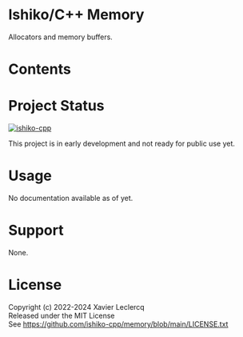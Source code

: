 # Ishiko/C++ Memory

Allocators and memory buffers.


# Contents


# Project Status

[![ishiko-cpp](https://circleci.com/gh/ishiko-cpp/memory.svg?style=shield)](https://circleci.com/gh/ishiko-cpp/memory)

This project is in early development and not ready for public use yet. 

# Usage

No documentation available as of yet.

# Support

None.

# License

Copyright (c) 2022-2024 Xavier Leclercq\
Released under the MIT License\
See https://github.com/ishiko-cpp/memory/blob/main/LICENSE.txt
